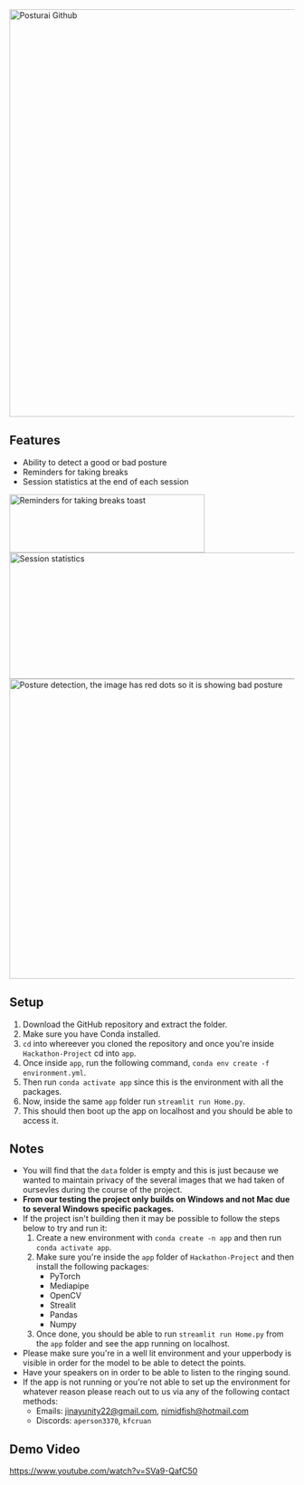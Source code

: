 <img width="1280" height="720" alt="Posturai Github" src="https://github.com/user-attachments/assets/b39aa511-6279-48f1-804a-47c03163c663" />

## Features
- Ability to detect a good or bad posture
- Reminders for taking breaks
- Session statistics at the end of each session
<img width="345" height="103" alt="Reminders for taking breaks toast" src="https://github.com/user-attachments/assets/631824b4-75e8-4cd0-b47f-05b968e04377" />
<img width="717" height="223" alt="Session statistics" src="https://github.com/user-attachments/assets/e8822dc4-3688-4ad7-8a92-af14d3faa8b6" />
<img width="685" height="530" alt="Posture detection, the image has red dots so it is showing bad posture" src="https://github.com/user-attachments/assets/5534aff5-b1a7-4221-99b3-ad147c6c36bb" />

## Setup
1) Download the GitHub repository and extract the folder.
2) Make sure you have Conda installed.
5) `cd` into whereever you cloned the repository and once you're inside `Hackathon-Project` cd into `app`.
6) Once inside `app`, run the following command, `conda env create -f environment.yml`.
7) Then run `conda activate app` since this is the environment with all the packages.
9) Now, inside the same `app` folder run `streamlit run Home.py`.
10) This should then boot up the app on localhost and you should be able to access it.

## Notes
- You will find that the `data` folder is empty and this is just because we wanted to maintain privacy of the several images that we had taken of oursevles during the course of the project.
- **From our testing the project only builds on Windows and not Mac due to several Windows specific packages.**
- If the project isn't building then it may be possible to follow the steps below to try and run it:
  1) Create a new environment with `conda create -n app` and then run `conda activate app`.
  2) Make sure you're inside the `app` folder of `Hackathon-Project` and then install the following packages:
     - PyTorch
     - Mediapipe
     - OpenCV
     - Strealit
     - Pandas
     - Numpy
   3) Once done, you should be able to run `streamlit run Home.py` from the `app` folder and see the app running on localhost.
- Please make sure you're in a well lit environment and your upperbody is visible in order for the model to be able to detect the points.
- Have your speakers on in order to be able to listen to the ringing sound.
- If the app is not running or you're not able to set up the environment for whatever reason please reach out to us via any of the following contact methods:
  - Emails: jinayunity22@gmail.com, nimidfish@hotmail.com
  - Discords: `aperson3370`, `kfcruan`

## Demo Video
https://www.youtube.com/watch?v=SVa9-QafC50
